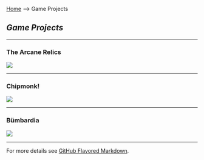 [Home](/) --> Game Projects
## _**Game Projects**_
---
### The Arcane Relics
[<img src="https://media.indiedb.com/images/members/4/3265/3264780/profile/TAR_Icon_Banner.png"/>](/The_Arcane_Relics)

---

### Chipmonk!
[<img src="https://media.indiedb.com/images/presskit/1/2/1054/Chipmonk_Cover_Art_ReallyWide.1.png"/>](/Chipmonk)

---

### Bümbardia
<img src="https://media.indiedb.com/cache/images/games/1/33/32117/thumb_620x2000/JN_BumbardiaPromo_Lo.png"/>

---

For more details see [GitHub Flavored Markdown](https://guides.github.com/features/mastering-markdown/).
